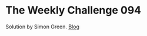 # The Weekly Challenge 094

Solution by Simon Green. [Blog](https://dev.to/simongreennet/weekly-challenge-094-2d2h)
